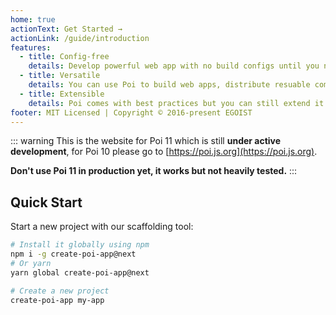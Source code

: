 ```yaml
---
home: true
actionText: Get Started →
actionLink: /guide/introduction
features:
  - title: Config-free
    details: Develop powerful web app with no build configs until you need.
  - title: Versatile
    details: You can use Poi to build web apps, distribute resuable components, bundle Electron apps et al.
  - title: Extensible
    details: Poi comes with best practices but you can still extend it to any shape you like via config file or Node.js API.
footer: MIT Licensed | Copyright © 2016-present EGOIST
---
```


::: warning 
This is the website for Poi 11 which is still __under active development__, for Poi 10 please go to [https://poi.js.org](https://poi.js.org).

__Don't use Poi 11 in production yet, it works but not heavily tested.__
:::

## Quick Start

Start a new project with our scaffolding tool:

```bash
# Install it globally using npm
npm i -g create-poi-app@next
# Or yarn
yarn global create-poi-app@next

# Create a new project
create-poi-app my-app
```